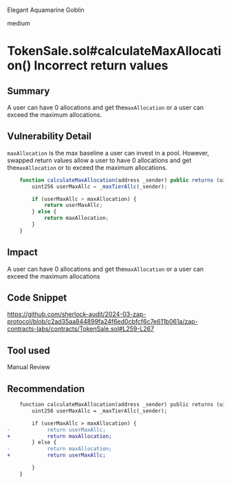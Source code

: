 Elegant Aquamarine Goblin

medium

# TokenSale.sol#calculateMaxAllocation() Incorrect return values

## Summary
A user can have 0 allocations and get the`maxAllocation` or a user can exceed the maximum allocations.

## Vulnerability Detail
`maxAllocation` is the max baseline a user can invest in a pool. However, swapped return values allow a user to have 0 allocations and get the`maxAllocation` or to exceed the maximum allocations.
 
```js
    function calculateMaxAllocation(address _sender) public returns (uint256) {
        uint256 userMaxAllc = _maxTierAllc(_sender);

        if (userMaxAllc > maxAllocation) {
            return userMaxAllc;
        } else {
            return maxAllocation;
        }
    }
```
## Impact
A user can have 0 allocations and get the`maxAllocation` or a user can exceed the maximum allocations 

## Code Snippet
https://github.com/sherlock-audit/2024-03-zap-protocol/blob/c2ad35aa844899fa24f6ed0cbfcf6c7e611b061a/zap-contracts-labs/contracts/TokenSale.sol#L259-L267

## Tool used

Manual Review

## Recommendation
```diff
    function calculateMaxAllocation(address _sender) public returns (uint256) {
        uint256 userMaxAllc = _maxTierAllc(_sender);

        if (userMaxAllc > maxAllocation) {
-            return userMaxAllc;
+            return maxAllocation;
        } else {
-            return maxAllocation;
+            return userMaxAllc;

        }
    }
```
